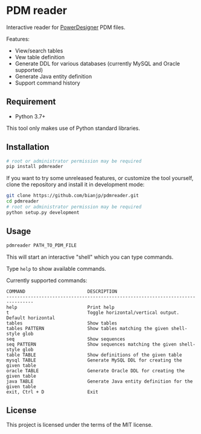 # PDM reader

Interactive reader for [PowerDesigner](https://www.sap.com/products/powerdesigner-data-modeling-tools.html) PDM files.

Features:

* View/search tables
* Vew table definition
* Generate DDL for various databases (currently MySQL and Oracle supported)
* Generate Java entity definition
* Support command history

## Requirement

* Python 3.7+

This tool only makes use of Python standard libraries.

## Installation

```bash
# root or administrator permission may be required
pip install pdmreader
```

If you want to try some unreleased features, or customize the tool yourself, clone the repository and install it in development mode:

```bash
git clone https://github.com/bianjp/pdmreader.git
cd pdmreader
# root or administrator permission may be required 
python setup.py development
```

## Usage

```bash
pdmreader PATH_TO_PDM_FILE
```

This will start an interactive "shell" which you can type commands.

Type `help` to show available commands.

Currently supported commands:

    COMMAND                       DESCRIPTION
    --------------------------------------------------------------------------------
    help                          Print help
    t                             Toggle horizontal/vertical output. Default horizontal
    tables                        Show tables
    tables PATTERN                Show tables matching the given shell-style glob
    seq                           Show sequences
    seq PATTERN                   Show sequences matching the given shell-style glob
    table TABLE                   Show definitions of the given table
    mysql TABLE                   Generate MySQL DDL for creating the given table
    oracle TABLE                  Generate Oracle DDL for creating the given table
    java TABLE                    Generate Java entity definition for the given table
    exit, Ctrl + D                Exit

## License

This project is licensed under the terms of the MIT license.
